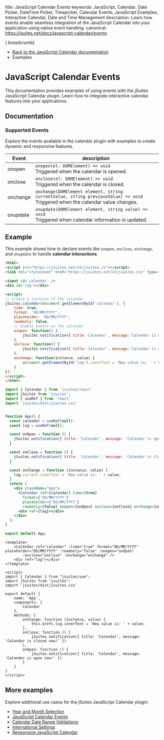 title: JavaScript Calendar Events
keywords: JavaScript, Calendar, Date Picker, DateTime Picker, Timepicker, Calendar Events, JavaScript Examples, Interactive Calendar, Date and Time Management
description: Learn how events enable seamless integration of the JavaScript Calendar into your application using native event handling.
canonical: https://jsuites.net/docs/javascript-calendar/events

{.breadcrumb}
- [Back to the JavaScript Calendar documentation](/docs/javascript-calendar)
- Examples

# JavaScript Calendar Events

This documentation provides examples of using events with the jSuites JavaScript Calendar plugin. Learn how to integrate interactive calendar features into your applications.

## Documentation

### Supported Events

Explore the events available in the calendar plugin with examples to create dynamic and responsive features.

| Event    | description                                                                                                                            |
|----------|----------------------------------------------------------------------------------------------------------------------------------------|
| onopen   | `onopen(el: DOMElement) => void`<br>Triggered when the calendar is opened.                                                             |
| onclose  | `onclose(el: DOMElement) => void`<br>Triggered when the calendar is closed.                                                            |
| onchange | `onchange(DOMElement element, string currentValue, string previousValue) => void`<br>Triggered when the calendar value changes.        |
| onupdate | `onupdate(DOMElement element, string value) => void`<br>Triggered when calendar information is updated.                                |


## Example

This example shows how to declare events like `onopen`, `onclose`, `onchange`, and `onupdate` to handle **calendar interactions**.

```html
<html>
<script src="https://jsuites.net/v5/jsuites.js"></script>
<link rel="stylesheet" href="https://jsuites.net/v5/jsuites.css" type="text/css" />

<input id='calendar' />
<div id='log'></div>

<script>
// Create a instance of the calendar
jSuites.calendar(document.getElementById('calendar'), {
    time: true,
    format: 'DD/MM/YYYY',
    placeholder: 'DD/MM/YYYY',
    readonly: false,
    // Enable events on the calendar
    onopen: function() {
        jSuites.notification({ title:'Calendar', message:'Calendar is open now!' });
    },
    onclose: function() {
        jSuites.notification({ title:'Calendar', message:'Calendar is closed now!' });
    },
    onchange: function(instance, value) {
        document.getElementById('log').innerText = 'New value is: ' + value;
    }
});
</script>
</html>
```
```jsx
import { Calendar } from 'jsuites/react'
import jSuites from 'jsuites';
import { useRef } from 'react'
import 'jsuites/dist/jsuites.css'


function App() {
  const calendar = useRef(null);
  const log = useRef(null);

  const onOpen = function () {
    jSuites.notification({ title: 'Calendar', message: 'Calendar is open now!' })
  }

  const onClose = function () {
    jSuites.notification({ title: 'Calendar', message: 'Calendar is closed now!' })
  }

  const onChange = function (instance, value) {
    log.current.innerText = 'New value is: ' + value;
  }
  return (
    <div className="App">
      <Calendar ref={calendar} time={true}
        format={'DD/MM/YYYY'}
        placeholder={'DD/MM/YYYY'}
        readonly={false} onopen={onOpen} onclose={onClose} onchange={onChange} />
      <div ref={log}></div>
    </div>
  );
}

export default App;
```
```vue
<template>
    <Calendar ref="calendar" :time="true" format="DD/MM/YYYY" placeholder="DD/MM/YYYY" :readonly="false" :onopen="onOpen"
        :onclose="onClose" :onchange="onChange" />
    <div ref="log"></div>
</template>

<script>
import { Calendar } from "jsuites/vue";
import jSuites from "jsuites";
import 'jsuites/dist/jsuites.css'

export default {
    name: 'App',
    components: {
        Calendar
    },
    methods: {
        onChange: function (instance, value) {
            this.$refs.log.innerText = 'New value is: ' + value;
        },
        onClose: function () {
            jSuites.notification({ title: 'Calendar', message: 'Calendar is closed now!' })
        },
        onOpen: function () {
            jSuites.notification({ title: 'Calendar', message: 'Calendar is open now!' })
        }
    }
}
</script>
```

## More examples

Explore additional use cases for the jSuites JavaScript Calendar plugin:

* [Year and Month Selection](/docs/javascript-calendar/year-month)
* [JavaScript Calendar Events](/docs/javascript-calendar/events)
* [Calendar Date Range Validations](/docs/javascript-calendar/valid-range)
* [International Settings](/docs/javascript-calendar/international)
* [Responsive JavaScript Calendar](/docs/javascript-calendar/mobile)
